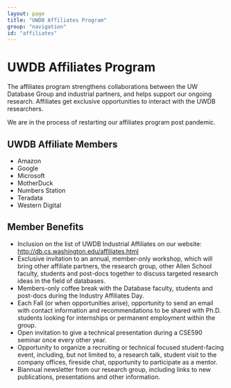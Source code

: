 ```yaml
---
layout: page
title: "UWDB Affiliates Program"
group: "navigation"
id: "affiliates"
---
```


# UWDB Affiliates Program

The affiliates program strengthens collaborations between the UW Database Group and industrial partners, and helps support our ongoing research. Affiliates get exclusive opportunities to interact with the UWDB researchers.

We are in the process of restarting our affiliates program post pandemic.

## UWDB Affiliate Members

* Amazon
* Google
* Microsoft
* MotherDuck
* Numbers Station
* Teradata
* Western Digital


##  Member Benefits

* Inclusion on the list of UWDB Industrial
Affiliates on our website: http://db.cs.washington.edu/affiliates.html
* Exclusive invitation to an annual, member-only workshop, which will bring other affiliate partners, the research group, other Allen School faculty, students and post-docs together to discuss targeted research ideas in the field of databases.
* Members-only coffee break with the Database faculty, students and post-docs during the Industry Affiliates Day.
* Each Fall (or when opportunities arise), opportunity to send an email with contact information and recommendations to be shared with Ph.D. students looking for internships or permanent employment within the group.
* Open invitation to give a technical presentation during a CSE590 seminar once every other year.
* Opportunity to organize a recruiting or technical focused student-facing event, including, but not limited to, a research talk, student visit to the company offices, fireside chat, opportunity to participate as a mentor.
* Biannual newsletter from our research group, including links to new publications, presentations and other information.
